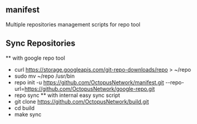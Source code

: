 ## manifest
Multiple repositories management scripts for repo tool

## Sync Repositories
**  with google repo tool
* curl https://storage.googleapis.com/git-repo-downloads/repo > ~/repo
* sudo mv ~/repo /usr/bin
* repo init -u https://github.com/OctopusNetwork/manifest.git --repo-url=https://github.com/OctopusNetwork/google-repo.git
* repo sync
** with internal easy sync script
* git clone https://github.com/OctopusNetwork/build.git
* cd build
* make sync

